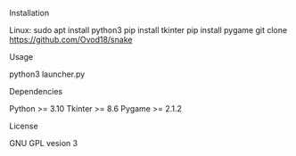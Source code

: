 ﻿Installation

Linux:
    sudo apt install python3
    pip install tkinter
    pip install pygame
    git clone https://github.com/Ovod18/snake

Usage

python3 launcher.py

Dependencies

Python >= 3.10
Tkinter >= 8.6
Pygame >= 2.1.2

License

GNU GPL vesion 3
